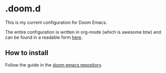 # .doom.d
This is my current configuration for Doom Emacs.

The entire configuration is written in org-mode (which is awesome btw) and can be found in a readable form [here](config.org).
## How to install
Follow the guide in the [doom emacs repository](https://github.com/hlissner/doom-emacs#install).
